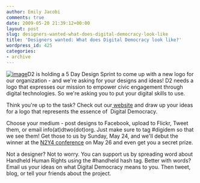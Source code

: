 ```yaml
---
author: Emily Jacobi
comments: true
date: 2009-05-20 21:39:12+00:00
layout: post
slug: designers-wanted-what-does-digital-democracy-look-like
title: 'Designers wanted: What does Digital Democracy look like?'
wordpress_id: 425
categories:
- archive
---
```


[![image](https://s3.amazonaws.com/digidem-www/wp-content/uploads/2009/05/design-300x158.jpg)](https://s3.amazonaws.com/digidem-www/wp-content/uploads/2009/05/design.jpg)D2 is holding a 5 Day Design Sprint to come up with a new logo for our organization - and we're asking for your designs and ideas! D2 needs a logo that expresses our mission to empower civic engagement through digital technologies. So we're asking you to put your digital skills to use.

Think you're up to the task? Check out our[ website](http://www.dtwo.org) and draw up your ideas for a logo that represents the essence of  Digital Democracy.

Choose your medium - post designs to Facebook, upload to Flickr, Tweet them, or email info(at)dtwo(dot)org. Just make sure to tag #digidem so that we see them! Get those to us by Sunday, May 24, and we'll debut the winner at the [N2Y4 conference](http://www.netsquared.org/conference/n2y4) on May 26 and even get you a secret prize.

Not a designer? Not to worry. You can support us by spreading word about Handheld Human Rights using the #handheld hash tag. Better with words? Email us your ideas on what Digital Democracy means to you. Then tweet, blog, or tell your friends about the project.
